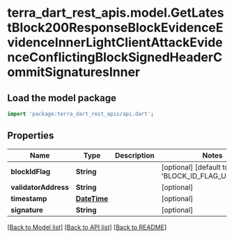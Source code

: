 # terra_dart_rest_apis.model.GetLatestBlock200ResponseBlockEvidenceEvidenceInnerLightClientAttackEvidenceConflictingBlockSignedHeaderCommitSignaturesInner

## Load the model package
```dart
import 'package:terra_dart_rest_apis/api.dart';
```

## Properties
Name | Type | Description | Notes
------------ | ------------- | ------------- | -------------
**blockIdFlag** | **String** |  | [optional] [default to 'BLOCK_ID_FLAG_UNKNOWN']
**validatorAddress** | **String** |  | [optional] 
**timestamp** | [**DateTime**](DateTime.md) |  | [optional] 
**signature** | **String** |  | [optional] 

[[Back to Model list]](../README.md#documentation-for-models) [[Back to API list]](../README.md#documentation-for-api-endpoints) [[Back to README]](../README.md)


